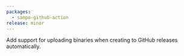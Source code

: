 ```yaml
---
packages:
  - sampo-github-action
release: minor
---
```


Add support for uploading binaries when creating to GitHub releases automatically.
